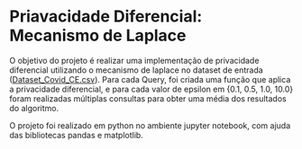 # Priavacidade Diferencial: Mecanismo de Laplace
O objetivo do projeto é realizar uma implementação de privacidade diferencial utilizando o mecanismo de laplace no dataset de entrada ([Dataset_Covid_CE.csv](Dataset_Covid_CE)). Para cada Query, foi criada uma função que aplica a privacidade diferencial, e para cada valor de epsilon em {0.1, 0.5, 1.0, 10.0} foram realizadas múltiplas consultas para obter uma média dos resultados do algoritmo.

O projeto foi realizado em python no ambiente jupyter notebook, com ajuda das bibliotecas pandas e matplotlib.